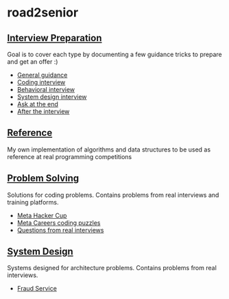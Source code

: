 # road2senior

## [Interview Preparation](./preparation/README.md)

Goal is to cover each type by documenting a few guidance tricks to prepare and get an offer :)

- [General guidance](./preparation/README.md#general-guidance)
- [Coding interview](./preparation/README.md#coding-interview)
- [Behavioral interview](./preparation/README.md#behavioral-interview)
- [System design interview](./preparation/README.md#system-design-interview)
- [Ask at the end](./preparation/README.md#ask-at-the-end)
- [After the interview](./preparation/README.md#after-the-interview)

## [Reference](./reference/README.md)

My own implementation of algorithms and data structures to be used as reference at real programming competitions

## [Problem Solving](./problem-solving/)

Solutions for coding problems. Contains problems from real interviews and training platforms.

- [Meta Hacker Cup](./problem-solving/hacker_cup/)
- [Meta Careers coding puzzles](./problem-solving/meta_coding_puzzles/)
- [Questions from real interviews](./problem-solving/real-questions/)

## [System Design](./system-design/)

Systems designed for architecture problems. Contains problems from real interviews.

- [Fraud Service](./system-design/fraud-service/)
